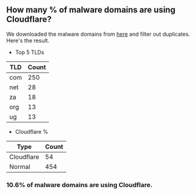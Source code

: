 ## How many % of malware domains are using Cloudflare?


We downloaded the malware domains from [here](https://urlhaus.abuse.ch) and filter out duplicates.
Here's the result.


[//]: # (start replacement)


- Top 5 TLDs

| TLD | Count |
| --- | --- |
| com | 250 |
| net | 28 |
| za | 18 |
| org | 13 |
| ug | 13 |


- Cloudflare %

| Type | Count |
| --- | --- |
| Cloudflare | 54 |
| Normal | 454 |


### 10.6% of malware domains are using Cloudflare.